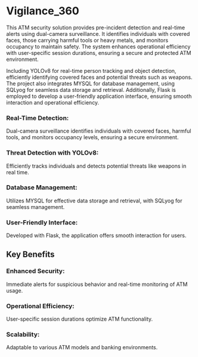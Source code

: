 # Vigilance_360
This ATM security solution provides pre-incident detection and real-time alerts using dual-camera surveillance. It identifies individuals with covered faces, those carrying harmful tools or heavy metals, and monitors occupancy to maintain safety. The system enhances operational efficiency with user-specific session durations, ensuring a secure and protected ATM environment.

Including YOLOv8 for real-time person tracking and object detection, efficiently identifying covered faces and potential threats such as weapons. The project also integrates MYSQL for database management, using SQLyog for seamless data storage and retrieval. Additionally, Flask is employed to develop a user-friendly application interface, ensuring smooth interaction and operational efficiency.

### Real-Time Detection:
Dual-camera surveillance identifies individuals with covered faces, harmful tools, and monitors occupancy levels, ensuring a secure environment.

### Threat Detection with YOLOv8:
Efficiently tracks individuals and detects potential threats like weapons in real time.

### Database Management:
Utilizes MYSQL for effective data storage and retrieval, with SQLyog for seamless management.

### User-Friendly Interface: 
Developed with Flask, the application offers smooth interaction for users.

## Key Benefits

### Enhanced Security:
Immediate alerts for suspicious behavior and real-time monitoring of ATM usage.

### Operational Efficiency:
User-specific session durations optimize ATM functionality.

### Scalability:
Adaptable to various ATM models and banking environments.
